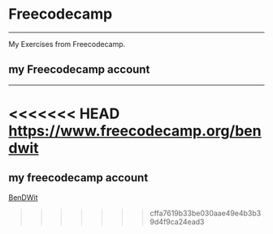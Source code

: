 # Freecodecamp

***

My Exercises from Freecodecamp.

## my Freecodecamp account

-----

<<<<<<< HEAD
https://www.freecodecamp.org/bendwit
=======
## my freecodecamp account

[BenDWit](https://www.freecodecamp.org/bendwit)
>>>>>>> cffa7619b33be030aae49e4b3b39d4f9ca24ead3
